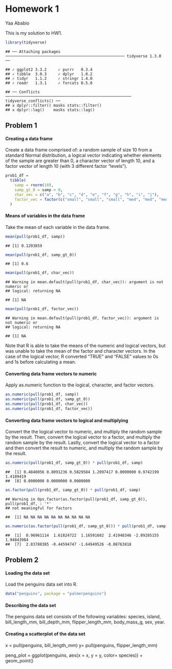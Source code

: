 Homework 1
================
Yaa Ababio

This is my solution to HW1.

``` r
library(tidyverse)
```

    ## ── Attaching packages ──────────────────────────────────────────────────── tidyverse 1.3.0 ──

    ## ✓ ggplot2 3.3.2     ✓ purrr   0.3.4
    ## ✓ tibble  3.0.3     ✓ dplyr   1.0.2
    ## ✓ tidyr   1.1.2     ✓ stringr 1.4.0
    ## ✓ readr   1.3.1     ✓ forcats 0.5.0

    ## ── Conflicts ─────────────────────────────────────────────────────── tidyverse_conflicts() ──
    ## x dplyr::filter() masks stats::filter()
    ## x dplyr::lag()    masks stats::lag()

## Problem 1

#### Creating a data frame

Create a data frame comprised of: a random sample of size 10 from a
standard Normal distribution, a logical vector indicating whether
elements of the sample are greater than 0, a character vector of length
10, and a factor vector of length 10 (with 3 different factor “levels”).

``` r
prob1_df = 
  tibble(
    samp = rnorm(10),
    samp_gt_0 = samp > 0,
    char_vec = c("a", "b", "c", "d", "e", "f", "g", "h", "i", "j"),
    factor_vec = factor(c("small", "small", "small", "med", "med", "med", "med", "large", "large", "large"))
  )
```

#### Means of variables in the data frame

Take the mean of each variable in the data frame.

``` r
mean(pull(prob1_df, samp))
```

    ## [1] 0.1203859

``` r
mean(pull(prob1_df, samp_gt_0))
```

    ## [1] 0.6

``` r
mean(pull(prob1_df, char_vec))
```

    ## Warning in mean.default(pull(prob1_df, char_vec)): argument is not numeric or
    ## logical: returning NA

    ## [1] NA

``` r
mean(pull(prob1_df, factor_vec))
```

    ## Warning in mean.default(pull(prob1_df, factor_vec)): argument is not numeric or
    ## logical: returning NA

    ## [1] NA

Note that R is able to take the means of the numeric and logical
vectors, but was unable to take the mean of the factor and character
vectors. In the case of the logical vector, R converted “TRUE” and
“FALSE” values to 0s and 1s before calculating a mean.

#### Converting data frame vectors to numeric

Apply as.numeric function to the logical, character, and factor vectors.

``` r
as.numeric(pull(prob1_df, samp))
as.numeric(pull(prob1_df, samp_gt_0))
as.numeric(pull(prob1_df, char_vec))
as.numeric(pull(prob1_df, factor_vec))
```

#### Converting data frame vectors to logical and multiplying

Convert the the logical vector to numeric, and multiply the random
sample by the result. Then, convert the logical vector to a factor, and
multiply the random sample by the result. Lastly, convert the logical
vector to a factor and then convert the result to numeric, and multiply
the random sample by the result.

``` r
as.numeric(pull(prob1_df, samp_gt_0)) * pull(prob1_df, samp)
```

    ##  [1] 0.4848056 0.8091236 0.5829584 1.2097417 0.0000000 0.9742199 1.4189419
    ##  [8] 0.0000000 0.0000000 0.0000000

``` r
as.factor(pull(prob1_df, samp_gt_0)) * pull(prob1_df, samp)
```

    ## Warning in Ops.factor(as.factor(pull(prob1_df, samp_gt_0)), pull(prob1_df, : '*'
    ## not meaningful for factors

    ##  [1] NA NA NA NA NA NA NA NA NA NA

``` r
as.numeric(as.factor(pull(prob1_df, samp_gt_0))) * pull(prob1_df, samp)
```

    ##  [1]  0.96961114  1.61824722  1.16591682  2.41948346 -2.09285155  1.94843984
    ##  [7]  2.83788385 -0.44594747 -1.64949526 -0.08763818

## Problem 2

#### Loading the data set

Load the penguins data set into R.

``` r
data("penguins", package = "palmerpenguins")
```

#### Describing the data set

The penguins data set consists of the following variables: species,
island, bill\_length\_mm, bill\_depth\_mm, flipper\_length\_mm,
body\_mass\_g, sex, year.

#### Creating a scatterplot of the data set

x = pull(penguins, bill\_length\_mm) y= pull(penguins,
flipper\_length\_mm)

peng\_plot = ggplot(penguins, aes(x = x, y = y, color= species)) +
geom\_point()

